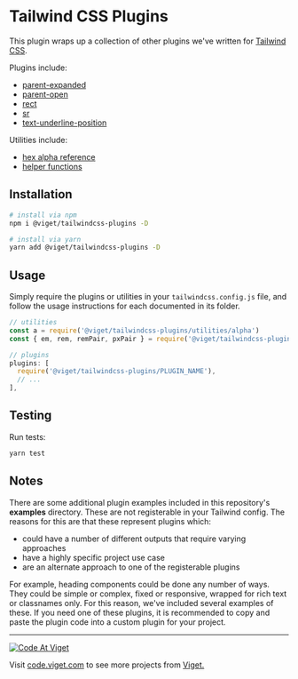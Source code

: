 # Tailwind CSS Plugins

This plugin wraps up a collection of other plugins we've written for [Tailwind CSS](https://tailwindcss.com/).

Plugins include:
* [parent-expanded](/plugins/parent-expanded/)
* [parent-open](/plugins/parent-open/)
* [rect](/plugins/rect/)
* [sr](/plugins/sr/)
* [text-underline-position](/plugins/text-underline-position/)

Utilities include:
* [hex alpha reference](/utilities/alpha/)
* [helper functions](/utilities/fns/)

## Installation

```bash
# install via npm
npm i @viget/tailwindcss-plugins -D

# install via yarn
yarn add @viget/tailwindcss-plugins -D
```

## Usage

Simply require the plugins or utilities in your `tailwindcss.config.js` file, and follow the usage instructions for each documented in its folder.

```js
// utilities
const a = require('@viget/tailwindcss-plugins/utilities/alpha')
const { em, rem, remPair, pxPair } = require('@viget/tailwindcss-plugins/utilities/fns')

// plugins
plugins: [
  require('@viget/tailwindcss-plugins/PLUGIN_NAME'),
  // ...
],
```

## Testing

Run tests:
```bash
yarn test
```

## Notes

There are some additional plugin examples included in this repository's **examples** directory. These are not registerable in your Tailwind config. The reasons for this are that these represent plugins which:

* could have a number of different outputs that require varying approaches
* have a highly specific project use case
* are an alternate approach to one of the registerable plugins

For example, heading components could be done any number of ways. They could be simple or complex, fixed or responsive, wrapped for rich text or classnames only. For this reason, we've included several examples of these. If you need one of these plugins, it is recommended to copy and paste the plugin code into a custom plugin for your project.

---

<a href="http://code.viget.com">
  <img src="http://code.viget.com/github-banner.png" alt="Code At Viget">
</a>

Visit [code.viget.com](http://code.viget.com) to see more projects from [Viget.](https://viget.com)
